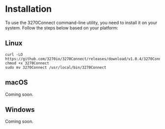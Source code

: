 # Installation

To use the 3270Connect command-line utility, you need to install it on your system. Follow the steps below based on your platform:

## Linux

```shell
curl -LO https://github.com/3270io/3270Connect/releases/download/v1.0.4/3270Connect
chmod +x 3270Connect
sudo mv 3270Connect /usr/local/bin/3270Connect
```

## macOS

Coming soon.

## Windows

Coming soon.